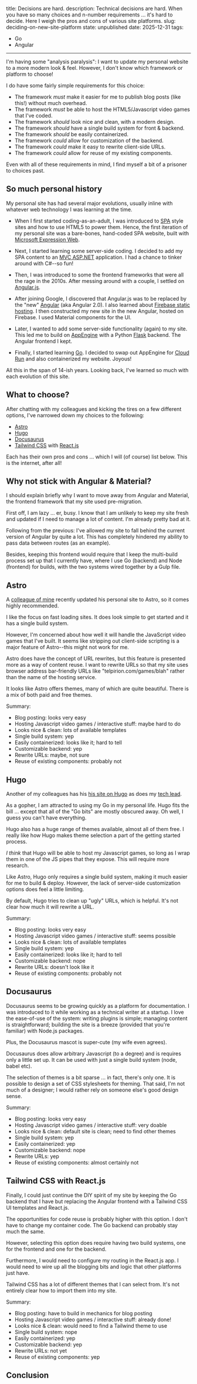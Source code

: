 title: Decisions are hard.
description: 
    Technical decisions are hard. When you have so many choices and n-number
    requirements ... it's hard to decide. Here I weigh the pros and cons of
    various site platforms.
slug: deciding-on-new-site-platform
state: unpublished
date: 2025-12-31
tags:
- Go
- Angular

--------------------------------------------------------------------------------

I'm having some "analysis paralysis": I want to update my personal website to
a more modern look & feel. However, I don't know which framework or platform to
choose!

I do have some fairly simple requirements for this choice:

+ The framework _must_ make it easier for me to publish blog posts (like this!)
  without much overhead.
+ The framework _must_ be able to host the HTML5/Javascript video games that
  I've coded.
+ The framework _should_ look nice and clean, with a modern design.
+ The framework _should_ have a single build system for front & backend.
+ The framework _should_ be easily containerized.
+ The framework _could_ allow for customization of the backend.
+ The framework _could_ make it easy to rewrite client-side URLs.
+ The framework _could_ allow for reuse of my existing components.

Even with all of these requirements in mind, I find myself a bit of a prisoner
to choices past.

## So much personal history

My personal site has had several major evolutions, usually inline with whatever
web technology I was learning at the time.

+ When I first started coding-as-an-adult, I was introduced to [SPA][spa] style
  sites and how to use HTML5 to power them. Hence, the first iteration of my
  personal site was a bare-bones, hand-coded SPA website, built with
  [Microsoft Expression Web][expression].

+ Next, I started learning some server-side coding. I decided to add my SPA
  content to an [MVC ASP.NET][mvc] application. I had a chance to tinker around
  with C#--so fun!

+ Then, I was introduced to some the frontend frameworks that were all the
  rage in the 2010s. After messing around with a couple, I settled on
  [Angular.js][ngjs].

+ After joining Google, I discovered that Angular.js was to be replaced by
  the "new" [Angular][ng] (aka Angular 2.0). I also learned about
  [Firebase static hosting][firebase]. I then constructed my new site in
  the new Angular, hosted on Firebase. I used Material components for the UI.

+ Later, I wanted to add some server-side functionality (again) to my site.
  This led me to build on [AppEngine][ae] with a Python [Flask][flask] backend.
  The Angular frontend I kept.

+ Finally, I started learning [Go][go]. I decided to swap out AppEngine for
  [Cloud Run][run] and also containerized my website. Joyous!

All this in the span of 14-ish years. Looking back, I've learned so much with
each evolution of this site.

## What to choose?

After chatting with my colleagues and kicking the tires on a few different
options, I've narrowed down my choices to the following:

+ [Astro][astro]
+ [Hugo][hugo]
+ [Docusaurus][docusaurus]
+ [Tailwind CSS][tailwind] with [React.js][react]

Each has their own pros and cons  ... which I will (of course) list below. This
is the internet, after all!

## Why not stick with Angular & Material?

I should explain briefly why I want to move away from Angular and Material, the
frontend framework that my site used pre-migration.

First off, I am lazy ... er, busy. I know that I am unlikely to keep my site
fresh and updated if I need to manage a lot of content. I'm already pretty
bad at it.

Following from the previous: I've allowed my site to fall behind the current
version of Angular by quite a lot. This has completely hindered my ability to
pass data between routes (as an example).

Besides, keeping this frontend would require that I keep the multi-build
process set up that I currently have, where I use Go (backend) and Node 
(frontend) for builds, with the two systems wired together by a Gulp file.

## Astro

A [colleague of mine][casey] recently updated his personal site to Astro, so it
comes highly recommended.

I like the focus on fast loading sites. It does look simple to get started and
it has a single build system.

However, I'm concerned about how well it will handle the JavaScript video games
that I've built. It seems like stripping out client-side scripting is a major
feature of Astro--this might not work for me.

Astro does have the concept of URL rewrites, but this feature is presented more
as a way of content reuse. I want to rewrite URLs so that my site uses
browser address bar-friendly URLs like "telpirion.com/games/blah" rather than
the name of the hosting service.

It looks like Astro offers themes, many of which are quite beautiful. There is
a mix of both paid and free themes.

Summary:

+ Blog posting: looks very easy
+ Hosting Javascript video games / interactive stuff: maybe hard to do
+ Looks nice & clean: lots of available templates
+ Single build system: yep
+ Easily containerized: looks like it; hard to tell
+ Customizable backend: yep
+ Rewrite URLs: maybe, not sure
+ Reuse of existing components: probably not


## Hugo

Another of my colleagues has his [his site on Hugo][marc] as does my
[tech lead][adam].

As a gopher, I am attracted to using my Go in my personal life. Hugo fits the
bill ... except that all of the "Go bits" are mostly obscured away. Oh well,
I guess you can't have everything.

Hugo also has a huge range of themes available, almost all of them free. I
really like how Hugo makes theme selection a part of the getting started
process.

_I think_ that Hugo will be able to host my Javascript games, so long as I
wrap them in one of the JS pipes that they expose. This will require more
research.

Like Astro, Hugo only requires a single build system, making it much easier
for me to build & deploy. However, the lack of server-side customization
options does feel a little limiting.

By default, Hugo tries to clean up "ugly" URLs, which is helpful. It's not clear
how much it will rewrite a URL.

Summary:

+ Blog posting: looks very easy
+ Hosting Javascript video games / interactive stuff: seems possible
+ Looks nice & clean: lots of available templates
+ Single build system: yep
+ Easily containerized: looks like it; hard to tell
+ Customizable backend: nope
+ Rewrite URLs: doesn't look like it
+ Reuse of existing components: probably not

## Docusaurus

Docusaurus seems to be growing quickly as a platform for documentation. I 
was introduced to it while working as a technical writer at a startup. I love
the ease-of-use of the system: writing plugins is simple; managing content is
straightforward; building the site is a breeze (provided that you're familiar)
with Node.js packages.

Plus, the Docusaurus mascot is super-cute (my wife even agrees).

Docusaurus does allow arbitrary Javascript (to a degree) and is requires only
a little set up. It can be used with just a single build system (node, babel
etc). 

The selection of themes is a bit sparse ... in fact, there's only one. It
is possible to design a set of CSS stylesheets for theming. That said, I'm
not much of a designer; I would rather rely on someone else's good design
sense.

Summary:

+ Blog posting: looks very easy
+ Hosting Javascript video games / interactive stuff: very doable
+ Looks nice & clean: default site is clean; need to find other themes
+ Single build system: yep
+ Easily containerized: yep
+ Customizable backend: nope
+ Rewrite URLs: yep
+ Reuse of existing components: almost certainly not



## Tailwind CSS with React.js

Finally, I could just continue the DIY spirit of my site by keeping the Go
backend that I have but replacing the Angular frontend with a Tailwind CSS
UI templates and React.js. 

The opportunities for code reuse is probably higher with this option. I
don't have to change my container code. The Go backend can probably stay much
the same.

However, selecting this option does require having two build systems, one for
the frontend and one for the backend. 

Furthermore, I would need to configure my routing in the React.js app. I would
need to wire up all the blogging bits and logic that other platforms just have.

Tailwind CSS has a lot of different themes that I can select from. It's not
entirely clear how to import them into my site.

Summary:

+ Blog posting: have to build in mechanics for blog posting
+ Hosting Javascript video games / interactive stuff: already done!
+ Looks nice & clean: would need to find a Tailwind theme to use
+ Single build system: nope
+ Easily containerized: yep
+ Customizable backend: yep
+ Rewrite URLs: not yet
+ Reuse of existing components: yep

## Conclusion
 

[_spa]: https://en.wikipedia.org/wiki/Single-page_application
[adam]: https://adamross.dev/
[ae]: https://cloud.google.com/appengine/docs
[astro]: https://astro.build/
[casey]: https://caseywest.com/ai-driven-development-modernizing-a-decade-old-website-in-3-days/
[docusaurus]: https://docusaurus.io/
[expression]: https://en.wikipedia.org/wiki/Microsoft_Expression_Web
[firebase]: https://firebase.google.com/docs/hosting
[flask]: https://palletsprojects.com/p/flask/
[go]: https://golang.org/
[hugo]: https://gohugo.io/
[marc]: https://www.marcdougherty.com/
[mvc]: https://dotnet.microsoft.com/en-us/apps/aspnet/mvc
[ngjs]: https://angularjs.org/
[ng]: https://angular.dev/
[run]: https://cloud.google.com/run
[spa]: https://developer.mozilla.org/en-US/docs/Glossary/SPA
[tailwind]: https://tailwindcss.com/
[react]: https://reactjs.org/]